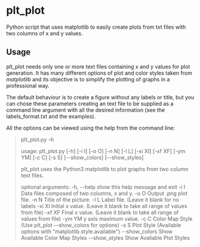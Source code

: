 # plt_plot
Python script that uses matplotlib to easily create plots from txt files with two columns of x and y values.

## Usage

plt_plot needs only one or more text files containing x and y values for plot generation. It has many different options of plot
and color styles taken from *matplotlib* and its objective is to simplify the plotting of graphs in a professional way. 

The default behaviour is to create a figure without any labels or title, but you can chose these parameters creating an text file
to be supplied as a command line argument with all the desired information (see the labels_format.txt and the examples).

All the options can be viewed using the help from the command line:

> plt_plot.py -h
>
>usage: plt_plot.py [-h] [-i I] [-o O] [-n N] [-l L] [-xi XI] [-xf XF] [-ym YM] [-c C] [-s S] [--show_colors] [--show_styles]
>
>plt_plot uses the Python3 matplotlib to plot graphs from two column text files.
>
>optional arguments:
>  -h, --help     show this help message and exit
>  -i I           Data files composed of two columns, x and y.
>  -o O           Output .png plot file.
>  -n N           Title of the picture.
>  -l L           Label file. (Leave it blank for no labels
>  -xi XI         Initial x value. (Leave it blank to take all range of values from file)
>  -xf XF         Final x value. (Leave it blank to take all range of values from file)
>  -ym YM         y axis maximum value.
>  -c C           Color Map Style (Use plt_plot --show_colors for options)
>  -s S           Plot Style (Available options with "matplotlib.style.available")
>  --show_colors  Show Available Color Map Styles
>  --show_styles  Show Available Plot Styles
